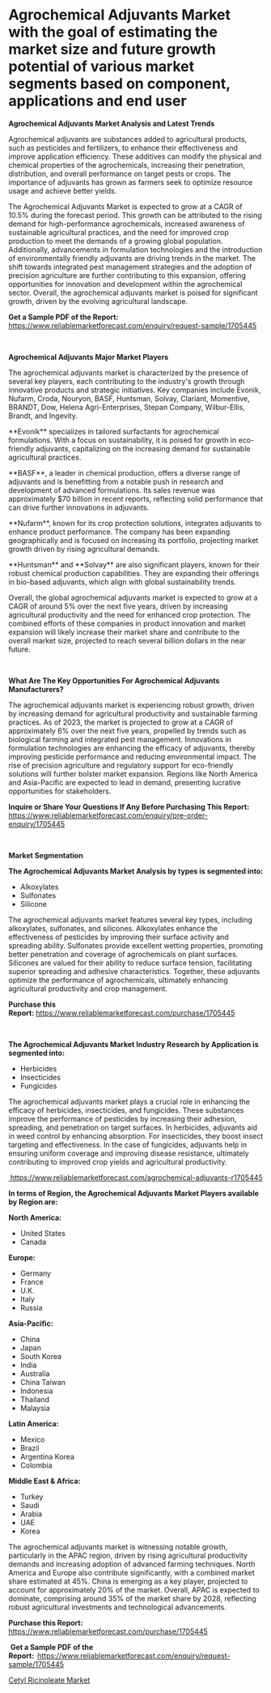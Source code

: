 <p><h1>Agrochemical Adjuvants Market with the goal of estimating the market size and future growth potential of various market segments based on component, applications and end user</h1></p><p><strong>Agrochemical Adjuvants Market Analysis and Latest Trends</strong></p>
<p><p>Agrochemical adjuvants are substances added to agricultural products, such as pesticides and fertilizers, to enhance their effectiveness and improve application efficiency. These additives can modify the physical and chemical properties of the agrochemicals, increasing their penetration, distribution, and overall performance on target pests or crops. The importance of adjuvants has grown as farmers seek to optimize resource usage and achieve better yields.</p><p>The Agrochemical Adjuvants Market is expected to grow at a CAGR of 10.5% during the forecast period. This growth can be attributed to the rising demand for high-performance agrochemicals, increased awareness of sustainable agricultural practices, and the need for improved crop production to meet the demands of a growing global population. Additionally, advancements in formulation technologies and the introduction of environmentally friendly adjuvants are driving trends in the market. The shift towards integrated pest management strategies and the adoption of precision agriculture are further contributing to this expansion, offering opportunities for innovation and development within the agrochemical sector. Overall, the agrochemical adjuvants market is poised for significant growth, driven by the evolving agricultural landscape.</p></p>
<p><strong>Get a Sample PDF of the Report:&nbsp;</strong> <a href="https://www.reliablemarketforecast.com/enquiry/request-sample/1705445?utm_campaign=3323&utm_medium=2&utm_source=Github&utm_content=ia&utm_term=27032025&utm_id=agrochemical-adjuvants">https://www.reliablemarketforecast.com/enquiry/request-sample/1705445</a></p>
<p>&nbsp;</p>
<p><strong>Agrochemical Adjuvants Major Market Players</strong></p>
<p><p>The agrochemical adjuvants market is characterized by the presence of several key players, each contributing to the industry's growth through innovative products and strategic initiatives. Key companies include Evonik, Nufarm, Croda, Nouryon, BASF, Huntsman, Solvay, Clariant, Momentive, BRANDT, Dow, Helena Agri-Enterprises, Stepan Company, Wilbur-Ellis, Brandt, and Ingevity.</p><p>**Evonik** specializes in tailored surfactants for agrochemical formulations. With a focus on sustainability, it is poised for growth in eco-friendly adjuvants, capitalizing on the increasing demand for sustainable agricultural practices.</p><p>**BASF**, a leader in chemical production, offers a diverse range of adjuvants and is benefitting from a notable push in research and development of advanced formulations. Its sales revenue was approximately $70 billion in recent reports, reflecting solid performance that can drive further innovations in adjuvants.</p><p>**Nufarm**, known for its crop protection solutions, integrates adjuvants to enhance product performance. The company has been expanding geographically and is focused on increasing its portfolio, projecting market growth driven by rising agricultural demands.</p><p>**Huntsman** and **Solvay** are also significant players, known for their robust chemical production capabilities. They are expanding their offerings in bio-based adjuvants, which align with global sustainability trends.</p><p>Overall, the global agrochemical adjuvants market is expected to grow at a CAGR of around 5% over the next five years, driven by increasing agricultural productivity and the need for enhanced crop protection. The combined efforts of these companies in product innovation and market expansion will likely increase their market share and contribute to the overall market size, projected to reach several billion dollars in the near future.</p></p>
<p>&nbsp;</p>
<p><strong>What Are The Key Opportunities For Agrochemical Adjuvants Manufacturers?</strong></p>
<p><p>The agrochemical adjuvants market is experiencing robust growth, driven by increasing demand for agricultural productivity and sustainable farming practices. As of 2023, the market is projected to grow at a CAGR of approximately 6% over the next five years, propelled by trends such as biological farming and integrated pest management. Innovations in formulation technologies are enhancing the efficacy of adjuvants, thereby improving pesticide performance and reducing environmental impact. The rise of precision agriculture and regulatory support for eco-friendly solutions will further bolster market expansion. Regions like North America and Asia-Pacific are expected to lead in demand, presenting lucrative opportunities for stakeholders.</p></p>
<p><strong>Inquire or Share Your Questions If Any Before Purchasing This Report:</strong> <a href="https://www.reliablemarketforecast.com/enquiry/pre-order-enquiry/1705445?utm_campaign=3323&utm_medium=2&utm_source=Github&utm_content=ia&utm_term=27032025&utm_id=agrochemical-adjuvants">https://www.reliablemarketforecast.com/enquiry/pre-order-enquiry/1705445</a></p>
<p>&nbsp;</p>
<p><strong>Market Segmentation</strong></p>
<p><strong>The Agrochemical Adjuvants Market Analysis by types is segmented into:</strong></p>
<p><ul><li>Alkoxylates</li><li>Sulfonates</li><li>Silicone</li></ul></p>
<p><p>The agrochemical adjuvants market features several key types, including alkoxylates, sulfonates, and silicones. Alkoxylates enhance the effectiveness of pesticides by improving their surface activity and spreading ability. Sulfonates provide excellent wetting properties, promoting better penetration and coverage of agrochemicals on plant surfaces. Silicones are valued for their ability to reduce surface tension, facilitating superior spreading and adhesive characteristics. Together, these adjuvants optimize the performance of agrochemicals, ultimately enhancing agricultural productivity and crop management.</p></p>
<p><strong>Purchase this Report:&nbsp;</strong><a href="https://www.reliablemarketforecast.com/purchase/1705445?utm_campaign=3323&utm_medium=2&utm_source=Github&utm_content=ia&utm_term=27032025&utm_id=agrochemical-adjuvants">https://www.reliablemarketforecast.com/purchase/1705445</a></p>
<p>&nbsp;</p>
<p><strong>The Agrochemical Adjuvants Market Industry Research by Application is segmented into:</strong></p>
<p><ul><li>Herbicides</li><li>Insecticides</li><li>Fungicides</li></ul></p>
<p><p>The agrochemical adjuvants market plays a crucial role in enhancing the efficacy of herbicides, insecticides, and fungicides. These substances improve the performance of pesticides by increasing their adhesion, spreading, and penetration on target surfaces. In herbicides, adjuvants aid in weed control by enhancing absorption. For insecticides, they boost insect targeting and effectiveness. In the case of fungicides, adjuvants help in ensuring uniform coverage and improving disease resistance, ultimately contributing to improved crop yields and agricultural productivity.</p></p>
<p><a href="https://www.reliablemarketforecast.com/agrochemical-adjuvants-r1705445?utm_campaign=3323&utm_medium=2&utm_source=Github&utm_content=ia&utm_term=27032025&utm_id=agrochemical-adjuvants">&nbsp;https://www.reliablemarketforecast.com/agrochemical-adjuvants-r1705445</a></p>
<p><strong>In terms of Region, the Agrochemical Adjuvants Market Players available by Region are:</strong></p>
<p>
    <p> <strong> North America: </strong>
        <ul>
            <li>United States</li>
            <li>Canada</li>
        </ul>
        </p> 
    <p> <strong> Europe: </strong>
        <ul>
            <li>Germany</li>
            <li>France</li>
            <li>U.K.</li>
            <li>Italy</li>
            <li>Russia</li>
        </ul>
        </p> 
    <p> <strong> Asia-Pacific: </strong>
        <ul>
            <li>China</li>
            <li>Japan</li>
            <li>South Korea</li>
            <li>India</li>
            <li>Australia</li>
            <li>China Taiwan</li>
            <li>Indonesia</li>
            <li>Thailand</li>
            <li>Malaysia</li>
        </ul>
        </p> 
    <p> <strong> Latin America: </strong>
        <ul>
            <li>Mexico</li>
            <li>Brazil</li>
            <li>Argentina Korea</li>
            <li>Colombia</li>
        </ul>
        </p> 
    <p> <strong> Middle East & Africa: </strong>
        <ul>
            <li>Turkey</li>
            <li>Saudi</li>
            <li>Arabia</li>
            <li>UAE</li>
            <li>Korea</li>
        </ul>
    </p>
    </p>
<p><p>The agrochemical adjuvants market is witnessing notable growth, particularly in the APAC region, driven by rising agricultural productivity demands and increasing adoption of advanced farming techniques. North America and Europe also contribute significantly, with a combined market share estimated at 45%. China is emerging as a key player, projected to account for approximately 20% of the market. Overall, APAC is expected to dominate, comprising around 35% of the market share by 2028, reflecting robust agricultural investments and technological advancements.</p></p>
<p><strong>Purchase this Report: </strong><a href="https://www.reliablemarketforecast.com/purchase/1705445?utm_campaign=3323&utm_medium=2&utm_source=Github&utm_content=ia&utm_term=27032025&utm_id=agrochemical-adjuvants">https://www.reliablemarketforecast.com/purchase/1705445</a></p>
<p>&nbsp;<strong>Get a Sample PDF of the Report:&nbsp;&nbsp;</strong><a href="https://www.reliablemarketforecast.com/enquiry/request-sample/1705445?utm_campaign=3323&utm_medium=2&utm_source=Github&utm_content=ia&utm_term=27032025&utm_id=agrochemical-adjuvants">https://www.reliablemarketforecast.com/enquiry/request-sample/1705445</a></p>
<p><strong></strong></p>
<p><p><a href="https://github.com/rojannovarwd/Market-Research-Report-List-1/blob/main/cetyl-ricinoleate-market.md?utm_campaign=3323&utm_medium=2&utm_source=Github&utm_content=ia&utm_term=27032025&utm_id=agrochemical-adjuvants">Cetyl Ricinoleate Market</a></p></p>
